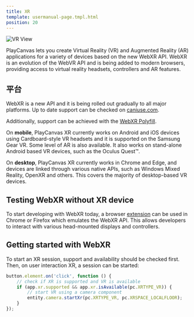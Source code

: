 ```yaml
---
title: XR
template: usermanual-page.tmpl.html
position: 20
---
```


![VR View][2]

PlayCanvas lets you create Virtual Reality (VR) and Augmented Reality (AR) applications for a variety of devices based on the new WebXR API. WebXR is an evolution of the WebVR API and is being added to modern browsers, providing access to virtual reality headsets, controllers and AR features.

## 平台

WebXR is a new API and it is being rolled out gradually to all major platforms. Up to date support can be checked on [caniuse.com][3].

Additionally, support can be achieved with the [WebXR Polyfill][4].

On **mobile**, PlayCanvas XR currently works on Android and iOS devices using Cardboard-style VR headsets and it is supported on the Samsung Gear VR. Some level of AR is also available. It also works on stand-alone Android based VR devices, such as the Oculus Quest™.

On **desktop**, PlayCanvas XR currently works in Chrome and Edge, and devices are linked through various native APIs, such as Windows Mixed Reality, OpenXR and others. This covers the majority of desktop-based VR devices.

## Testing WebXR without XR device

To start developing with WebXR today, a browser [extension][1] can be used in Chrome or Firefox which emulates the WebXR API. This allows developers to interact with various head-mounted displays and controllers.

## Getting started with WebXR

To start an XR session, support and availability should be checked first. Then, on user interaction XR, a session can be started:

```javascript
button.element.on('click', function () {
    // check if XR is supported and VR is available
    if (app.xr.supported && app.xr.isAvailable(pc.XRTYPE_VR)) {
        // start VR using a camera component
        entity.camera.startXr(pc.XRTYPE_VR, pc.XRSPACE_LOCALFLOOR);
    }
});
```

[1]: https://github.com/MozillaReality/WebXR-emulator-extension
[2]: /images/user-manual/vr/vr-view.png
[3]: https://caniuse.com/#feat=webxr
[4]: https://github.com/immersive-web/webxr-polyfill

